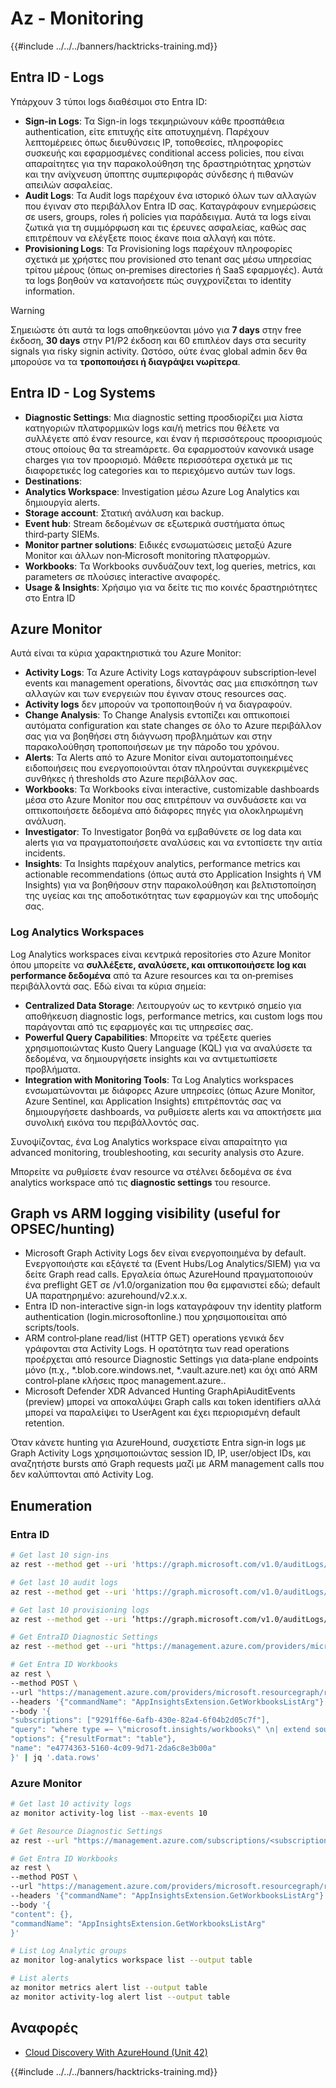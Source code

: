 # Az - Monitoring

{{#include ../../../banners/hacktricks-training.md}}

## Entra ID - Logs

Υπάρχουν 3 τύποι logs διαθέσιμοι στο Entra ID:

- **Sign-in Logs**: Τα Sign-in logs τεκμηριώνουν κάθε προσπάθεια authentication, είτε επιτυχής είτε αποτυχημένη. Παρέχουν λεπτομέρειες όπως διευθύνσεις IP, τοποθεσίες, πληροφορίες συσκευής και εφαρμοσμένες conditional access policies, που είναι απαραίτητες για την παρακολούθηση της δραστηριότητας χρηστών και την ανίχνευση ύποπτης συμπεριφοράς σύνδεσης ή πιθανών απειλών ασφαλείας.
- **Audit Logs**: Τα Audit logs παρέχουν ένα ιστορικό όλων των αλλαγών που έγιναν στο περιβάλλον Entra ID σας. Καταγράφουν ενημερώσεις σε users, groups, roles ή policies για παράδειγμα. Αυτά τα logs είναι ζωτικά για τη συμμόρφωση και τις έρευνες ασφαλείας, καθώς σας επιτρέπουν να ελέγξετε ποιος έκανε ποια αλλαγή και πότε.
- **Provisioning Logs**: Τα Provisioning logs παρέχουν πληροφορίες σχετικά με χρήστες που provisioned στο tenant σας μέσω υπηρεσίας τρίτου μέρους (όπως on‑premises directories ή SaaS εφαρμογές). Αυτά τα logs βοηθούν να κατανοήσετε πώς συγχρονίζεται το identity information.

> [!WARNING]
> Σημειώστε ότι αυτά τα logs αποθηκεύονται μόνο για **7 days** στην free έκδοση, **30 days** στην P1/P2 έκδοση και 60 επιπλέον days στα security signals για risky signin activity. Ωστόσο, ούτε ένας global admin δεν θα μπορούσε να τα **τροποποιήσει ή διαγράψει νωρίτερα**.

## Entra ID - Log Systems

- **Diagnostic Settings**: Μια diagnostic setting προσδιορίζει μια λίστα κατηγοριών πλατφορμικών logs και/ή metrics που θέλετε να συλλέγετε από έναν resource, και έναν ή περισσότερους προορισμούς στους οποίους θα τα streamάρετε. Θα εφαρμοστούν κανονικά usage charges για τον προορισμό. Μάθετε περισσότερα σχετικά με τις διαφορετικές log categories και το περιεχόμενο αυτών των logs.
- **Destinations**:
- **Analytics Workspace**: Investigation μέσω Azure Log Analytics και δημιουργία alerts.
- **Storage account**: Στατική ανάλυση και backup.
- **Event hub**: Stream δεδομένων σε εξωτερικά συστήματα όπως third‑party SIEMs.
- **Monitor partner solutions**: Ειδικές ενσωματώσεις μεταξύ Azure Monitor και άλλων non‑Microsoft monitoring πλατφορμών.
- **Workbooks**: Τα Workbooks συνδυάζουν text, log queries, metrics, και parameters σε πλούσιες interactive αναφορές.
- **Usage & Insights**: Χρήσιμο για να δείτε τις πιο κοινές δραστηριότητες στο Entra ID

## Azure Monitor

Αυτά είναι τα κύρια χαρακτηριστικά του Azure Monitor:

- **Activity Logs**: Τα Azure Activity Logs καταγράφουν subscription‑level events και management operations, δίνοντάς σας μια επισκόπηση των αλλαγών και των ενεργειών που έγιναν στους resources σας.
- **Activity logs** δεν μπορούν να τροποποιηθούν ή να διαγραφούν.
- **Change Analysis**: Το Change Analysis εντοπίζει και οπτικοποιεί αυτόματα configuration και state changes σε όλο το Azure περιβάλλον σας για να βοηθήσει στη διάγνωση προβλημάτων και στην παρακολούθηση τροποποιήσεων με την πάροδο του χρόνου.
- **Alerts**: Τα Alerts από το Azure Monitor είναι αυτοματοποιημένες ειδοποιήσεις που ενεργοποιούνται όταν πληρούνται συγκεκριμένες συνθήκες ή thresholds στο Azure περιβάλλον σας.
- **Workbooks**: Τα Workbooks είναι interactive, customizable dashboards μέσα στο Azure Monitor που σας επιτρέπουν να συνδυάσετε και να οπτικοποιήσετε δεδομένα από διάφορες πηγές για ολοκληρωμένη ανάλυση.
- **Investigator**: Το Investigator βοηθά να εμβαθύνετε σε log data και alerts για να πραγματοποιήσετε αναλύσεις και να εντοπίσετε την αιτία incidents.
- **Insights**: Τα Insights παρέχουν analytics, performance metrics και actionable recommendations (όπως αυτά στο Application Insights ή VM Insights) για να βοηθήσουν στην παρακολούθηση και βελτιστοποίηση της υγείας και της αποδοτικότητας των εφαρμογών και της υποδομής σας.

### Log Analytics Workspaces

Log Analytics workspaces είναι κεντρικά repositories στο Azure Monitor όπου μπορείτε να **συλλέξετε, αναλύσετε, και οπτικοποιήσετε log και performance δεδομένα** από τα Azure resources και τα on‑premises περιβάλλοντά σας. Εδώ είναι τα κύρια σημεία:

- **Centralized Data Storage**: Λειτουργούν ως το κεντρικό σημείο για αποθήκευση diagnostic logs, performance metrics, και custom logs που παράγονται από τις εφαρμογές και τις υπηρεσίες σας.
- **Powerful Query Capabilities**: Μπορείτε να τρέξετε queries χρησιμοποιώντας Kusto Query Language (KQL) για να αναλύσετε τα δεδομένα, να δημιουργήσετε insights και να αντιμετωπίσετε προβλήματα.
- **Integration with Monitoring Tools**: Τα Log Analytics workspaces ενσωματώνονται με διάφορες Azure υπηρεσίες (όπως Azure Monitor, Azure Sentinel, και Application Insights) επιτρέποντάς σας να δημιουργήσετε dashboards, να ρυθμίσετε alerts και να αποκτήσετε μια συνολική εικόνα του περιβάλλοντός σας.

Συνοψίζοντας, ένα Log Analytics workspace είναι απαραίτητο για advanced monitoring, troubleshooting, και security analysis στο Azure.

Μπορείτε να ρυθμίσετε έναν resource να στέλνει δεδομένα σε ένα analytics workspace από τις **diagnostic settings** του resource.

## Graph vs ARM logging visibility (useful for OPSEC/hunting)

- Microsoft Graph Activity Logs δεν είναι ενεργοποιημένα by default. Ενεργοποιήστε και εξάγετέ τα (Event Hubs/Log Analytics/SIEM) για να δείτε Graph read calls. Εργαλεία όπως AzureHound πραγματοποιούν ένα preflight GET σε /v1.0/organization που θα εμφανιστεί εδώ; default UA παρατηρημένο: azurehound/v2.x.x.
- Entra ID non-interactive sign-in logs καταγράφουν την identity platform authentication (login.microsoftonline.<tld>) που χρησιμοποιείται από scripts/tools.
- ARM control‑plane read/list (HTTP GET) operations γενικά δεν γράφονται στα Activity Logs. Η ορατότητα των read operations προέρχεται από resource Diagnostic Settings για data‑plane endpoints μόνο (π.χ., *.blob.core.windows.net, *.vault.azure.net) και όχι από ARM control‑plane κλήσεις προς management.azure.<tld>.
- Microsoft Defender XDR Advanced Hunting GraphApiAuditEvents (preview) μπορεί να αποκαλύψει Graph calls και token identifiers αλλά μπορεί να παραλείψει το UserAgent και έχει περιορισμένη default retention.

Όταν κάνετε hunting για AzureHound, συσχετίστε Entra sign‑in logs με Graph Activity Logs χρησιμοποιώντας session ID, IP, user/object IDs, και αναζητήστε bursts από Graph requests μαζί με ARM management calls που δεν καλύπτονται από Activity Log.

## Enumeration

### Entra ID
```bash
# Get last 10 sign-ins
az rest --method get --uri 'https://graph.microsoft.com/v1.0/auditLogs/signIns?$top=10'

# Get last 10 audit logs
az rest --method get --uri 'https://graph.microsoft.com/v1.0/auditLogs/directoryAudits?$top=10'

# Get last 10 provisioning logs
az rest --method get --uri ‘https://graph.microsoft.com/v1.0/auditLogs/provisioning?$top=10’

# Get EntraID Diagnostic Settings
az rest --method get --uri "https://management.azure.com/providers/microsoft.aadiam/diagnosticSettings?api-version=2017-04-01-preview"

# Get Entra ID Workbooks
az rest \
--method POST \
--url "https://management.azure.com/providers/microsoft.resourcegraph/resources?api-version=2021-03-01" \
--headers '{"commandName": "AppInsightsExtension.GetWorkbooksListArg"}' \
--body '{
"subscriptions": ["9291ff6e-6afb-430e-82a4-6f04b2d05c7f"],
"query": "where type =~ \"microsoft.insights/workbooks\" \n| extend sourceId = tostring(properties.sourceId) \n| where sourceId =~ \"Azure Active Directory\" \n| extend DisplayName = tostring(properties.displayName) \n| extend WorkbookType = tostring(properties.category), LastUpdate = todatetime(properties.timeModified) \n| where WorkbookType == \"workbook\"\n| project DisplayName, name, resourceGroup, kind, location, id, type, subscriptionId, tags, WorkbookType, LastUpdate, identity, properties",
"options": {"resultFormat": "table"},
"name": "e4774363-5160-4c09-9d71-2da6c8e3b00a"
}' | jq '.data.rows'
```
### Azure Monitor
```bash
# Get last 10 activity logs
az monitor activity-log list --max-events 10

# Get Resource Diagnostic Settings
az rest --url "https://management.azure.com/subscriptions/<subscription-id>/resourceGroups/<res-group>/providers/Microsoft.DocumentDb/databaseAccounts/<db-name>/providers/microsoft.insights/diagnosticSettings?api-version=2021-05-01-preview"

# Get Entra ID Workbooks
az rest \
--method POST \
--url "https://management.azure.com/providers/microsoft.resourcegraph/resources?api-version=2021-03-01" \
--headers '{"commandName": "AppInsightsExtension.GetWorkbooksListArg"}' \
--body '{
"content": {},
"commandName": "AppInsightsExtension.GetWorkbooksListArg"
}'

# List Log Analytic groups
az monitor log-analytics workspace list --output table

# List alerts
az monitor metrics alert list --output table
az monitor activity-log alert list --output table
```
## Αναφορές
- [Cloud Discovery With AzureHound (Unit 42)](https://unit42.paloaltonetworks.com/threat-actor-misuse-of-azurehound/)

{{#include ../../../banners/hacktricks-training.md}}
